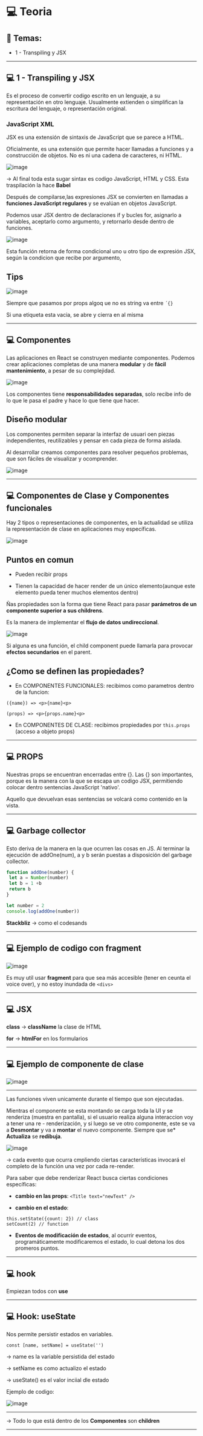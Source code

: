 # :computer: Teoria

## :book: Temas:

 - 1 - Transpiling y JSX
 
---

## :computer: 1 - Transpiling y JSX

Es el proceso de convertir codigo escrito en un lenguaje, a su representación en otro lenguaje. Usualmente extienden o simplifican la escritura del lenguaje, o representación original.

### JavaScript XML

JSX es una extensión de sintaxis de JavaScript que se parece a HTML.

Oficialmente, es una extensión que permite hacer llamadas a funciones y a construcción de objetos. No es ni una cadena de caracteres, ni HTML.

![image](https://github.com/eugenia1984/react-varios-cursos/assets/72580574/fe29c2a9-9989-499d-a3d0-ce4e031a0ee8)

-> Al final toda esta sugar sintax es codigo JavaScript, HTML y CSS. Esta traspilación la hace **Babel**

Después de compilarse,las expresiones JSX se convierten en llamadas a **funciones JavaScript regulares** y se evalúan en objetos JavaScript.

Podemos usar JSX dentro de declaraciones if y bucles for, asignarlo a variables, aceptarlo como argumento, y retornarlo desde dentro de funciones.


![image](https://github.com/eugenia1984/react-varios-cursos/assets/72580574/98b2faa2-976e-4d10-a360-81b88e33bcd7)


Esta función retorna de forma condicional uno u otro tipo de expresión JSX, según la condicion que recibe por argumento,


## Tips

![image](https://github.com/eugenia1984/react-varios-cursos/assets/72580574/f781a293-411a-43c7-92a8-cf090b8b40fa)


Siempre que pasamos por props algoq ue no es string va entre `´{}`

Si una etiqueta esta vacia, se abre y cierra en al misma

---

## :computer: Componentes

Las aplicaciones en React se construyen mediante componentes. Podemos crear aplicaciones completas de una manera **modular** y de **fácil mantenimiento**, a pesar de su complejidad.

![image](https://github.com/eugenia1984/react-varios-cursos/assets/72580574/068fbc50-8a08-4abb-bec9-15db6ba3e6ba)


Los componentes tiene **responsabilidades separadas**, solo recibe info de lo que le pasa el padre y hace lo que tiene que hacer.


## Diseño modular

Los componentes permiten separar la interfaz de usuari oen piezas independientes, reutilizables y pensar en cada pieza de forma aislada.

Al desarrollar creamos componentes para resolver pequeños problemas, que son fáciles de visualizar y ocomprender.

![image](https://github.com/eugenia1984/react-varios-cursos/assets/72580574/f358c897-3707-4409-9bcb-558a4efe11b7)


---

## :computer: Componentes de Clase y Componentes funcionales

Hay 2 tipos o representaciones de componentes, en la actualidad se utiliza la representación de clase en aplicaciones muy específicas.


![image](https://github.com/eugenia1984/react-varios-cursos/assets/72580574/3056e551-9ecf-4809-bb0b-08322dd68062)


## Puntos en comun


- Pueden recibir props

- Tienen la capacidad de hacer render de un único elemento(aunque este elemento pueda tener muchos elementos dentro)

Ñas propiedades son la forma que tiene React para pasar **parámetros de un componente superior a sus childrens**.

Es la manera de implementar el **flujo de datos undireccional**.

![image](https://github.com/eugenia1984/react-varios-cursos/assets/72580574/3b51282b-5907-4153-9874-1d6dd6c10703)

Si alguna es una función, el child component puede llamarla para provocar **efectos secundarios** en el parent.

## ¿Como se definen las propiedades?

- En COMPONENTES FUNCIONALES: recibimos como parametros dentro de la funcion:

```JSX
({name}) => <p>{name}<p>
```


```JSX
(props) => <p>{props.name}<p>
```

- En COMPONENTES DE CLASE: recibimos propiedades por `this.props` (acceso a objeto props)

---

## :computer: PROPS

Nuestras props se encuentran encerradas entre {}. Las {} son importantes, porque es la manera con la que se escapa un codigo JSX, permitiendo colocar dentro sentencias JavaScript 'nativo'.

Aquello que devuelvan esas sentencias se volcará como contenido en la vista.

---

## :computer: Garbage collector

Esto deriva de la manera en la que ocurren las cosas en JS. Al terminar la ejecución de addOne(num), a y b serán puestas a disposición del garbage collector.

```JavaScript
function addOne(number) {
 let a = Number(number)
 let b = 1 +b
 return b
}

let number = 2
console.log(addOne(number))
```

**Stackbliz** -> como el codesands

---

## :computer: Ejemplo de codigo con fragment

![image](https://github.com/eugenia1984/react-varios-cursos/assets/72580574/f6be6e47-20b0-48ef-90c7-b8ee6f969fa4)

Es muy util usar **fragment** para que sea más accesible (tener en ceunta el voice over), y no estoy inundada de `<divs>`

---

## :computer: JSX

**class** -> **className** la clase de HTML

**for** -> **htmlFor** en los formularios

---

## :computer: Ejemplo de componente de clase

![image](https://github.com/eugenia1984/react-varios-cursos/assets/72580574/2dc2471a-0422-4860-b451-2f813cc71fec)


---

Las funciones viven unicamente durante el tiempo que son ejecutadas.

Mientras el componente se esta montando se carga toda la UI y se renderiza (muestra en pantalla), si el usuario realiza alguna interaccion voy a tener una re - renderización, y si luego se ve otro componente, este se va a **Desmontar** y va a **montar** el nuevo componente. Siempre que se* **Actualiza** se **redibuja**.

![image](https://github.com/eugenia1984/react-varios-cursos/assets/72580574/37d2603e-a1f8-49ce-9cf6-9aa1a3c13535)

-> cada evento que ocurra cmpliendo ciertas características invocará el completo de la función una vez por cada re-render.

Para saber que debe renderizar React busca ciertas condiciones específicas:

- **cambio en las props**: `<Title text="newText" />`

- **cambio en el estado**:

```JSX
this.setState({count: 2}) // class
setCount(2) // function
```

- **Eventos de modificación de estados**, al ocurrir eventos, programáticamente modificaremos el estado, lo cual detona los dos promeros puntos.

---

## :computer: hook

Empiezan todos con **use**

---

## :computer: Hook: useState

Nos permite persistir estados en variables.

`const [name, setName] = useState('')`

-> name es la variable persistida del estado

-> setName es como actualizo el estado

-> useState() es el valor inciial dle estado


Ejemplo de codigo:


![image](https://github.com/eugenia1984/react-varios-cursos/assets/72580574/9cd57621-e6f5-4601-9c56-389b385bf811)

---

-> Todo lo que está dentro de los **Componentes** son **children**

---
